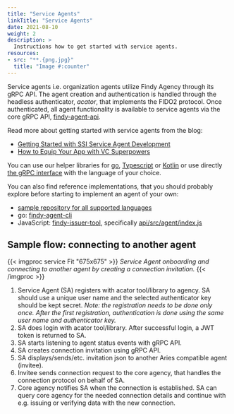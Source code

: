```yaml
---
title: "Service Agents"
linkTitle: "Service Agents"
date: 2021-08-10
weight: 2
description: >
  Instructions how to get started with service agents.
resources:
- src: "**.{png,jpg}"
  title: "Image #:counter"
---
```


Service agents i.e. organization agents utilize Findy Agency through its gRPC API.
The agent creation and authentication is handled through the headless authenticator, *acator*,
that implements the FIDO2 protocol. Once authenticated, all agent functionality is available
to service agents via the core gRPC API, [findy-agent-api](https://github.com/findy-network/findy-agent-api).

Read more about getting started with service agents from the blog:

* [Getting Started with SSI Service Agent Development](https://findy-network.github.io/blog/2023/01/30/getting-started-with-ssi-service-agent-development/)
* [How to Equip Your App with VC Superpowers](https://findy-network.github.io/blog/2023/02/06/how-to-equip-your-app-with-vc-superpowers/)

You can use our helper libraries for [go](https://github.com/findy-network/findy-common-go),
[Typescript](https://github.com/findy-network/findy-common-ts) or
[Kotlin](https://github.com/findy-network/findy-common-kt)
or use directly [the gRPC interface](https://github.com/findy-network/findy-agent-api)
with the language of your choice.

You can also find reference implementations, that you should probably explore before starting
to implement an agent of your own:

* [sample repository for all supported languages](https://github.com/findy-network/identity-hackathon-2023)
* go: [findy-agent-cli](https://github.com/findy-network/findy-agent-cli)
* JavaScript: [findy-issuer-tool](https://github.com/findy-network/findy-issuer-tool), specifically [api/src/agent/index.js](https://github.com/findy-network/findy-issuer-tool/blob/master/api/src/agent/index.js)

## Sample flow: connecting to another agent

{{< imgproc service Fit "675x675" >}}
<em>Service Agent onboarding and connecting to another agent by creating a connection invitation.</em>
{{< /imgproc >}}

1. Service Agent (SA) registers with acator tool/library to agency. SA should use a unique user name and the selected authenticator key should be kept secret. *Note: the registration needs to be done only once. After the first registration, authentication is done using the same user name and authenticator key.*
1. SA does login with acator tool/library. After successful login, a JWT token is returned to SA.
1. SA starts listening to agent status events with gRPC API.
1. SA creates connection invitation using gRPC API.
1. SA displays/sends/etc. invitation json to another Aries compatible agent (invitee).
1. Invitee sends connection request to the core agency, that handles the connection protocol on behalf of SA.
1. Core agency notifies SA when the connection is established. SA can query core agency for the needed connection details and continue with e.g. issuing or verifying data with the new connection.
